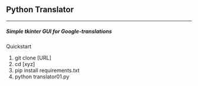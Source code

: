 <body>
<h2>Python Translator</h2>
<hr>
<h5>Simple tkinter GUI for Google-translations</h5>
<p>Quickstart</p>
<ol>
<li>git clone [URL]</li>
<li>cd [xyz]</li>
<li>pip install requirements.txt</li>
<li>python translator01.py</li>
</ol>
</body>
